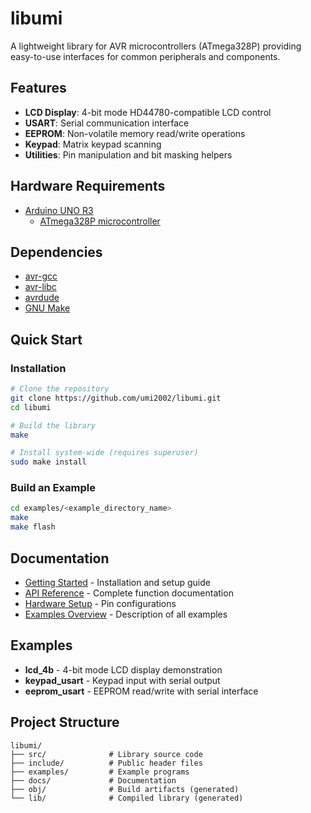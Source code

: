 # libumi

A lightweight library for AVR microcontrollers (ATmega328P) providing easy-to-use interfaces for common peripherals and components.

## Features

- **LCD Display**: 4-bit mode HD44780-compatible LCD control
- **USART**: Serial communication interface
- **EEPROM**: Non-volatile memory read/write operations
- **Keypad**: Matrix keypad scanning
- **Utilities**: Pin manipulation and bit masking helpers

## Hardware Requirements

- [Arduino UNO R3](https://docs.arduino.cc/hardware/uno-rev3/#tech-specs)
  - [ATmega328P microcontroller](https://www.microchip.com/en-us/product/atmega328p)

## Dependencies

- [avr-gcc](https://github.com/arduino/toolchain-avr)
- [avr-libc](https://github.com/avrdudes/avr-libc)
- [avrdude](https://github.com/avrdudes/avrdude)
- [GNU Make](https://www.gnu.org/software/make/)

## Quick Start

### Installation

```bash
# Clone the repository
git clone https://github.com/umi2002/libumi.git
cd libumi

# Build the library
make

# Install system-wide (requires superuser)
sudo make install
```

### Build an Example

```bash
cd examples/<example_directory_name>
make
make flash
```

## Documentation

- [Getting Started](docs/getting-started.md) - Installation and setup guide
- [API Reference](docs/api-reference.md) - Complete function documentation
- [Hardware Setup](docs/hardware-setup.md) - Pin configurations
- [Examples Overview](docs/examples.md) - Description of all examples

## Examples

- **lcd_4b** - 4-bit mode LCD display demonstration
- **keypad_usart** - Keypad input with serial output
- **eeprom_usart** - EEPROM read/write with serial interface

## Project Structure

```
libumi/
├── src/              # Library source code
├── include/          # Public header files
├── examples/         # Example programs
├── docs/             # Documentation
├── obj/              # Build artifacts (generated)
└── lib/              # Compiled library (generated)
```
